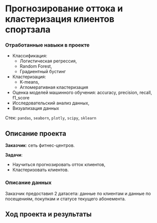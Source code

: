 # Прогнозирование оттока и кластеризация клиентов спортзала

### Отработанные навыки в проекте

* Классификация:
    * Логистическая регрессия,
    * Random Forest,
    * Градиентный бустинг
* Кластеризация:
    * K-means,
    * Агломеративная кластеризация
* Оценка моделей машинного обучения: accuracy, precision, recall, f1_score
* Исследовательский анализ данных,
* Визуализация данных

Стек: `pandas`, `seaborn`, `plotly`, `scipy`, `sklearn`

## Описание проекта

__Заказчик__: сеть фитнес-центров.

__Задачи__:
* Научиться прогнозировать отток клиентов,
* Кластеризовать клиентов.

### Описание данных

Заказчик предоставил 2 датасета: данные по клиентам и данные по посещениям, покупкам и статусе текущего абонемента.

## Ход проекта и результаты
